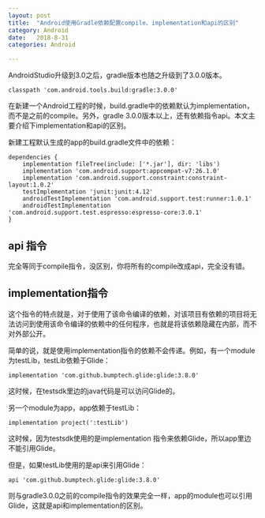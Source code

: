 ```yaml
---
layout: post
title:  "Android使用Gradle依赖配置compile、implementation和api的区别"
category: Android
date:   2018-8-31 
categories: Android

---
```



AndroidStudio升级到3.0之后，gradle版本也随之升级到了3.0.0版本。
```
classpath 'com.android.tools.build:gradle:3.0.0'
```
在新建一个Android工程的时候，build.gradle中的依赖默认为implementation，而不是之前的compile。另外，gradle 3.0.0版本以上，还有依赖指令api。本文主要介绍下implementation和api的区别。

新建工程默认生成的app的build.gradle文件中的依赖：
```
dependencies {    
    implementation fileTree(include: ['*.jar'], dir: 'libs')    
    implementation 'com.android.support:appcompat-v7:26.1.0'    
    implementation 'com.android.support.constraint:constraint-layout:1.0.2'            
    testImplementation 'junit:junit:4.12'    
    androidTestImplementation 'com.android.support.test:runner:1.0.1'    
    androidTestImplementation 'com.android.support.test.espresso:espresso-core:3.0.1'
}
```

## api 指令

完全等同于compile指令，没区别，你将所有的compile改成api，完全没有错。

## implementation指令

这个指令的特点就是，对于使用了该命令编译的依赖，对该项目有依赖的项目将无法访问到使用该命令编译的依赖中的任何程序，也就是将该依赖隐藏在内部，而不对外部公开。

简单的说，就是使用implementation指令的依赖不会传递。例如，有一个module为testLib，testLib依赖于Glide：

```
implementation 'com.github.bumptech.glide:glide:3.8.0'
```

这时候，在testsdk里边的java代码是可以访问Glide的。

另一个module为app，app依赖于testLib：
```
implementation project(':testLib')
```
这时候，因为testsdk使用的是implementation 指令来依赖Glide，所以app里边不能引用Glide。

但是，如果testLib使用的是api来引用Glide：
```
api 'com.github.bumptech.glide:glide:3.8.0'
```
则与gradle3.0.0之前的compile指令的效果完全一样，app的module也可以引用Glide，这就是api和implementation的区别。
